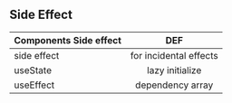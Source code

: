 ## Side Effect

| Components Side effect |          DEF           |
| :--------------------- | :--------------------: |
| side effect            | for incidental effects |
| useState               |    lazy initialize     |
| useEffect              |    dependency array    |
